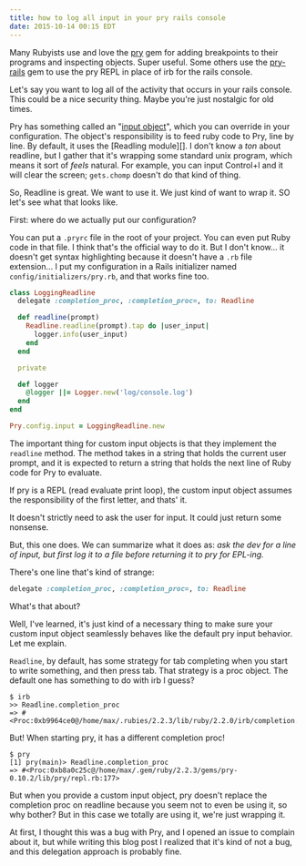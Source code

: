 ```yaml
---
title: how to log all input in your pry rails console
date: 2015-10-14 00:15 EDT
---
```


Many Rubyists use and love the [pry][] gem for adding breakpoints to their
programs and inspecting objects. Super useful. Some others use the [pry-rails][]
gem to use the pry REPL in place of irb for the rails console.

[pry]: https://github.com/pry/pry
[pry-rails]: https://github.com/rweng/pry-rails

Let's say you want to log all of the activity that occurs in your rails console.
This could be a nice security thing. Maybe you're just nostalgic for old times.

Pry has something called an "[input object][]", which you can override in your
configuration. The object's responsibility is to feed ruby code to Pry, line by
line. By default, it uses the [Readling module][]. I don't know a *ton* about
readline, but I gather that it's wrapping some standard unix program, which
means it sort of *feels* natural. For example, you can input Control+l and it
will clear the screen; `gets.chomp` doesn't do that kind of thing.

[input object]: https://github.com/pry/pry/wiki/Customization-and-configuration#Config_input
[Readline module]: http://ruby-doc.org/stdlib-2.1.1/libdoc/readline/rdoc/Readline.html

So, Readline is great. We want to use it. We just kind of want to wrap it. SO
let's see what that looks like.

First: where do we actually put our configuration?

You can put a `.pryrc` file in the root of your project. You can even put Ruby
code in that file. I think that's the official way to do it. But I don't know...
it doesn't get syntax highlighting because it doesn't have a `.rb` file
extension... I put my configuration in a Rails initializer named
`config/initializers/pry.rb`, and that works fine too.

```ruby
class LoggingReadline
  delegate :completion_proc, :completion_proc=, to: Readline

  def readline(prompt)
    Readline.readline(prompt).tap do |user_input|
      logger.info(user_input)
    end
  end

  private

  def logger
    @logger ||= Logger.new('log/console.log')
  end
end

Pry.config.input = LoggingReadline.new
```

The important thing for custom input objects is that they implement the
`readline` method. The method takes in a string that holds the current user
prompt, and it is expected to return a string that holds the next line of Ruby
code for Pry to evaluate.

If pry is a REPL (read evaluate print loop), the custom input object assumes the
responsibility of the first letter, and thats' it.

It doesn't strictly need to ask the user for input. It could just return some
nonsense.

But, this one does. We can summarize what it does as: *ask the dev for a line of
input, but first log it to a file before returning it to pry for EPL-ing.*

There's one line that's kind of strange:

```ruby
delegate :completion_proc, :completion_proc=, to: Readline
```

What's that about?

Well, I've learned, it's just kind of a necessary thing to make sure your custom
input object seamlessly behaves like the default pry input behavior. Let me
explain.

`Readline`, by default, has some strategy for tab completing when you start to
write something, and then press tab. That strategy is a proc object. The default
one has something to do with irb I guess?

```
$ irb
>> Readline.completion_proc
=> #<Proc:0xb9964ce0@/home/max/.rubies/2.2.3/lib/ruby/2.2.0/irb/completion.rb:37>
```

But! When starting pry, it has a different completion proc!

```
$ pry
[1] pry(main)> Readline.completion_proc
=> #<Proc:0xb8a0c25c@/home/max/.gem/ruby/2.2.3/gems/pry-0.10.2/lib/pry/repl.rb:177>
```

But when you provide a custom input object, pry doesn't replace the completion
proc on readline because you seem not to even be using it, so why bother? But
in this case we totally are using it, we're just wrapping it.

At first, I thought this was a bug with Pry, and I opened an issue to complain
about it, but while writing this blog post I realized that it's kind of not a
bug, and this delegation approach is probably fine.
